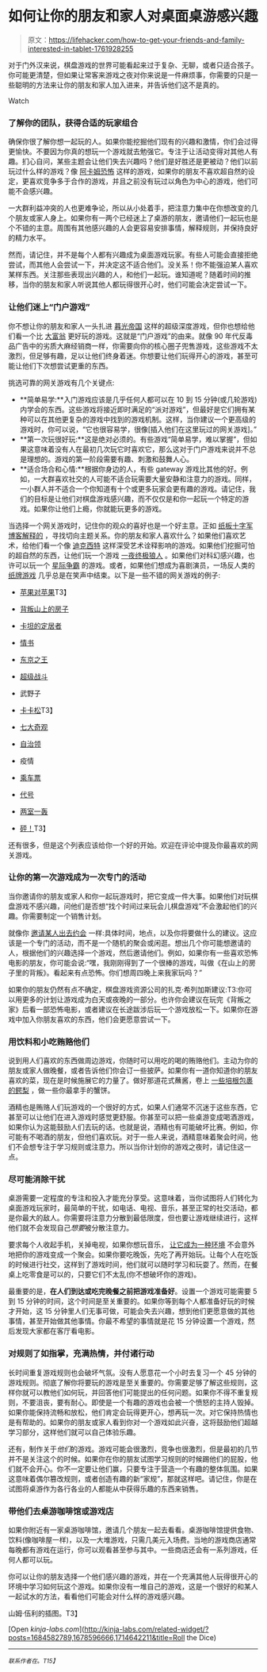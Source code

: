 # 如何让你的朋友和家人对桌面桌游感兴趣

> 原文：<https://lifehacker.com/how-to-get-your-friends-and-family-interested-in-tablet-1761928255>

对于门外汉来说，棋盘游戏的世界可能看起来过于复杂、无聊，或者只适合孩子。你可能更清楚，但如果让常客来游戏之夜对你来说是一件麻烦事，你需要的只是一些聪明的方法来让你的朋友和家人加入进来，并告诉他们这不是真的。

Watch

### **了解你的团队，获得合适的玩家组合**

确保你很了解你想一起玩的人。如果你能挖掘他们现有的兴趣和激情，你们会过得更愉快。不要因为你真的想玩一个游戏就去勉强它。专注于让活动变得对其他人有趣。扪心自问，某些主题会让他们失去兴趣吗？他们是好胜还是更被动？他们以前玩过什么样的游戏？像 [阿卡姆恐怖](https://www.fantasyflightgames.com/en/products/arkham-horror/) 这样的游戏，如果你的朋友不喜欢超自然的设定，更喜欢竞争多于合作的游戏，并且之前没有玩过以角色为中心的游戏，他们可能不会感兴趣。

一大群利益冲突的人也更难争论，所以从小处着手，把注意力集中在你想改变的几个朋友或家人身上。如果你有一两个已经迷上了桌游的朋友，邀请他们一起玩也是个不错的主意。周围有其他感兴趣的人会更容易安排事情，解释规则，并保持良好的精力水平。

然而，请记住，并不是每个人都有兴趣成为桌面游戏玩家。有些人可能会直接拒绝尝试，而其他人会尝试一下，并决定这不适合他们。没关系！你不能强迫某人喜欢某样东西。关注那些表现出兴趣的人，和他们一起玩。谁知道呢？随着时间的推移，当你的朋友和家人听说其他人都玩得很开心时，他们可能会决定尝试一下。

### **让他们迷上“门户游戏”**

你不想让你的朋友和家人一头扎进 [暮光帝国](https://www.fantasyflightgames.com/en/products/twilight-imperium-3rd-edition/) 这样的超级深度游戏，但你也想给他们看一个比 [大富翁](http://www.hasbro.com/en-us/brands/monopoly) 更好玩的游戏。这就是“门户游戏”的由来。就像 90 年代反毒品广告中的劣质大麻经销商一样，你需要向你的核心圈子兜售游戏，这些游戏不太激烈，但足够有趣，足以让他们终身着迷。你想要让他们玩得开心的游戏，甚至可能让他们下次想尝试更重的东西。

挑选可靠的网关游戏有几个关键点:

*   **简单易学:**入门游戏应该是几乎任何人都可以在 10 到 15 分钟(或几轮游戏)内学会的东西。这些游戏将接近即时满足的“派对游戏”，但最好是它们拥有某种可以在其他更复杂的游戏中找到的游戏机制。这样，当你建议一个更高级的游戏时，你可以说，“它也很容易学，很像[插入他们在这里玩过的网关游戏]。”
*   **第一次玩很好玩:**这是绝对必须的。有些游戏“简单易学，难以掌握”，但如果这意味着没有人在最初几次玩它时喜欢它，那么这对于门户游戏来说并不总是理想的。游戏的第一阶段需要有趣、刺激和鼓舞人心。
*   **适合场合和心情:**根据你身边的人，有些 gateway 游戏比其他的好。例如，一大群喜欢社交的人可能不适合玩需要大量安静和注意力的游戏。同样，一小群人并不适合一个你知道有十个或更多玩家会更有趣的游戏。请记住，我们的目标是让他们对棋盘游戏感兴趣，而不仅仅是和你一起玩一个特定的游戏。如果你让他们上瘾，你就能玩更多的游戏。

当选择一个网关游戏时，记住你的观众的喜好也是一个好主意。正如 [纸板十字军博客解释的](http://www.cardboardcrusader.com/7-unique-ways-to-convince-your-friends-to-play-board-games/) ，寻找切向主题关系。你的朋友和家人喜欢什么？如果他们喜欢艺术，给他们看一个像 [迪克西特](http://en.libellud.com/games/dixit) 这样深受艺术诠释影响的游戏。如果他们挖掘可怕的超自然的东西，让他们玩一个游戏 [一夜终极狼人](http://beziergames.com/products/one-night-ultimate-werewolf) 。如果他们对科幻感兴趣，也许可以玩一个 [星际争霸](http://www.looneylabs.com/games/star-fluxx) 的游戏。或者，如果他们想成为喜剧演员，一场反人类的 [纸牌游戏](https://cardsagainsthumanity.com/) 几乎总是在笑声中结束。以下是一些不错的网关游戏的例子:

*   [苹果对苹果](http://shop.mattel.com/family/index.jsp?categoryId=3768132)T3】
*   [背叛山上的房子](http://avalonhill.wizards.com/games/betrayal-at-house-on-the-hill)
*   [卡坦的定居者](http://www.catan.com/)
*   [情书](https://www.alderac.com/loveletter/)
*   [东京之王](http://www.iellogames.com/KingOfTokyo.html)
*   [超级战斗](https://www.superfightgame.com/)
*   武野子
*   [卡卡松](http://riograndegames.com/games.html?id=48)T3】
*   [七大奇观](http://www.rprod.com/?page=description-22)
*   [自治领](http://riograndegames.com/Game/278-Dominion)
*   疫情
*   [乘车票](https://www.daysofwonder.com/tickettoride/en/usa/)
*   [代号](http://czechgames.com/en/codenames/)

*   [两室一轰](http://tuesdayknightgames.com/tworoomsandaboom/)
*   [砰！](http://www.dvgiochi.com/catalogo/)T3】

还有很多，但是这个列表应该给你一个好的开始。欢迎在评论中提及你最喜欢的网关游戏。

### **让你的第一次游戏成为一次专门的活动**

当你邀请你的朋友或家人和你一起玩游戏时，把它变成一件大事。如果他们对玩棋盘游戏不感兴趣，问他们是否想“找个时间过来玩会儿棋盘游戏”不会激起他们的兴趣。你需要制定一个销售计划。

就像你 [邀请某人出去约会](https://lifehacker.com/the-dos-and-don-ts-of-texting-a-romantic-interest-1753671407) 一样:具体时间，地点，以及你将要做什么的建议。这应该是一个专门的活动，而不是一个随机的聚会或闲逛。想出几个你可能想邀请的人，根据他们的兴趣选择一个游戏，然后邀请他们。例如，如果你有一些喜欢恐怖电影的朋友，你可能会说:“嘿，我刚刚得到了一个很棒的游戏，叫做《在山上的房子里的背叛》。看起来有点恐怖。你们想周四晚上来我家玩吗？”

如果你的朋友仍然有点不确定，棋盘游戏资源公司的扎克·希列加斯建议:T3:你可以用更多的计划让游戏成为白天或夜晚的一部分。也许你会建议在玩完《背叛之家》后看一部恐怖电影，或者建议在长途跋涉后玩一个游戏放松一下。如果你在游戏中加入你朋友喜欢的东西，他们会更愿意尝试一下。

### **用饮料和小吃贿赂他们**

说到用人们喜欢的东西做周边游戏，你随时可以用吃的喝的贿赂他们。主动为你的朋友或家人做晚餐，或者告诉他们你会订一些披萨。如果你有一道你知道你的朋友喜欢的菜，现在是时候施展它的力量了。做好那道花式蘸酱，卷上 [一些培根包裹的鳄梨](https://lifehacker.com/your-super-lazy-guide-to-making-super-bowl-party-food-1757233544) ，做一些你最拿手的蟹饼。

酒精也是贿赂人们玩游戏的一个很好的方式，如果人们通常不沉迷于这些东西，它甚至可以让他们在进入游戏时感觉更舒服。你甚至可以把一些桌游变成喝酒游戏，如果你认为这能鼓励人们去玩的话。也就是说，酒精也有可能破坏比赛。例如，你可能有不喝酒的朋友，但他们喜欢玩。对于一些人来说，酒精意味着聚会时间，他们不会想专注于学习规则或注意力。所以当你计划你的游戏之夜时，请记住这一点。

### **尽可能消除干扰**

桌游需要一定程度的专注和投入才能充分享受。这意味着，当你试图将人们转化为桌面游戏玩家时，最简单的干扰，如电话、电视、音乐，甚至正常的社交活动，都是你最大的敌人。你需要将注意力分散到最低限度，但也要让游戏继续进行，这样他们就不会发现自己*想要*被分散注意力。

要求每个人收起手机，关掉电视，如果你想玩音乐， [让它成为一种环境](https://lifehacker.com/how-to-level-up-your-tabletop-role-playing-games-1749895415) 不会意外地把你的游戏变成一个聚会。如果你要吃晚饭，先吃了再开始玩。让每个人在吃饭的时候进行社交，这样到了游戏时间，他们就可以随时学习和玩耍了。然而，在餐桌上吃零食是可以的，只要它们不太乱(你不想破坏你的游戏)。

最重要的是，**在人们到达或吃完晚餐之前把游戏准备好**。设置一个游戏可能需要 5 到 15 分钟的时间，这个时间是至关重要的。如果你等到每个人都准备好玩的时候才开始，这 15 分钟里人们无事可做，可能会失去兴趣，想到他们更愿意做的其他事情，甚至开始做其他事情。你最不希望的事情就是花 15 分钟设置一个游戏，然后发现大家都在客厅看电影。

### **对规则了如指掌，充满热情，并付诸行动**

长时间重复游戏规则也会破坏气氛。没有人愿意花一个小时去复习一个 45 分钟的游戏规则。彻底了解你将要玩的游戏是至关重要的。你需要足够了解这些规则，这样你就可以教他们如何玩，并回答他们可能提出的任何问题。如果你不得不重复规则，不要沮丧，要有耐心。即使是一个有趣的游戏也会被一个愤怒的主持人毁掉。如果你能保持流畅和放松，他们肯定会玩得更开心，想再玩一次。对它保持热情也是有帮助的。如果你的朋友或家人看到你对一个游戏如此兴奋，这将鼓励他们超越学习部分，这样他们就可以自己体验乐趣。

还有，制作关于*他们*的游戏。游戏可能会很激烈，竞争也很激烈，但是最初的几节并不是关注这个的时候。如果你在你的朋友试图学习规则的时候踢他们的屁股，他们就不会开心。你不一定要让他们赢，只要专注于营造一个有趣的整体氛围。如果这意味着偶尔篡改规则，或者创造有趣的新“家规”，那就这样吧。请记住，你是在试图将桌游作为各行各业的人都能从中获得乐趣的东西来销售。

### **带他们去桌游咖啡馆或游戏店**

如果你附近有一家桌游咖啡馆，邀请几个朋友一起去看看。桌游咖啡馆提供食物、饮料(像咖啡屋一样)，以及一大堆游戏，只需几美元入场费。当地的游戏商店通常每晚都有游戏在运行，你可以观看甚至参与其中。一些商店还会有一系列游戏，任何人都可以玩。

你可以让你的朋友选择一个他们感兴趣的游戏，并在一个充满其他人玩得很开心的环境中学习如何玩这个游戏。如果你没有一堆自己的游戏，这是一个很好的和某人一起试水的方法，看看他们可能会对什么样的游戏感兴趣。

山姆·伍利的插图。T3】

[Open *kinja-labs.com*](http://kinja-labs.com/related-widget/?posts=1684582789,1678596666,1714642211&title=Roll the Dice)

* * *

<small>*联系作者在*</small>[<small></small>](mailto:patrick.allan@lifehacker.com)*<small>*。*T15】</small>*